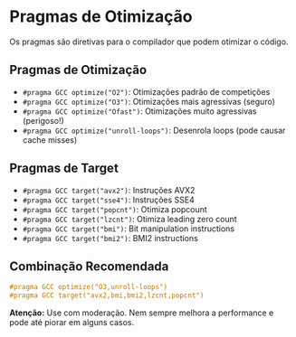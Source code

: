 # Pragmas de Otimização

Os pragmas são diretivas para o compilador que podem otimizar o código.

## Pragmas de Otimização

- `#pragma GCC optimize("O2")`: Otimizações padrão de competições
- `#pragma GCC optimize("O3")`: Otimizações mais agressivas (seguro)
- `#pragma GCC optimize("Ofast")`: Otimizações muito agressivas (perigoso!)
- `#pragma GCC optimize("unroll-loops")`: Desenrola loops (pode causar cache misses)

## Pragmas de Target

- `#pragma GCC target("avx2")`: Instruções AVX2
- `#pragma GCC target("sse4")`: Instruções SSE4
- `#pragma GCC target("popcnt")`: Otimiza popcount
- `#pragma GCC target("lzcnt")`: Otimiza leading zero count
- `#pragma GCC target("bmi")`: Bit manipulation instructions
- `#pragma GCC target("bmi2")`: BMI2 instructions

## Combinação Recomendada

```cpp
#pragma GCC optimize("O3,unroll-loops")
#pragma GCC target("avx2,bmi,bmi2,lzcnt,popcnt")
```

**Atenção:** Use com moderação. Nem sempre melhora a performance e pode até piorar em alguns casos.
